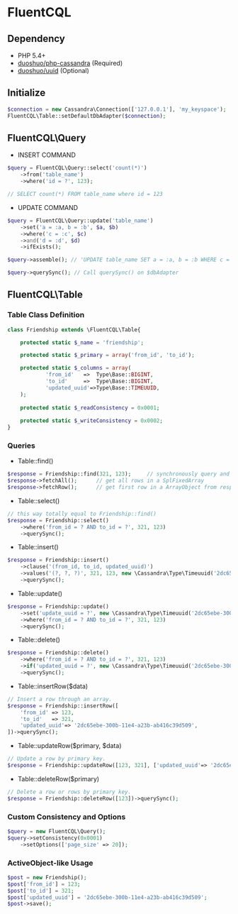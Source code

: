 FluentCQL
=========

## Dependency

- PHP 5.4+
- [duoshuo/php-cassandra](https://github.com/duoshuo/php-cassandra) (Required)
- [duoshuo/uuid](https://github.com/duoshuo/uuid) (Optional)

## Initialize

```php
$connection = new Cassandra\Connection(['127.0.0.1'], 'my_keyspace');
FluentCQL\Table::setDefaultDbAdapter($connection);
```

## FluentCQL\Query

- INSERT COMMAND
```php
$query = FluentCQL\Query::select('count(*)')
	->from('table_name')
    ->where('id = ?', 123);

// SELECT count(*) FROM table_name where id = 123

```

- UPDATE COMMAND
```php
$query = FluentCQL\Query::update('table_name')
    ->set('a = :a, b = :b', $a, $b)
    ->where('c = :c', $c)
    ->and('d = :d', $d)
    ->ifExists();

$query->assemble(); // 'UPDATE table_name SET a = :a, b = :b WHERE c = :c AND d = :d'

$query->querySync(); // Call querySync() on $dbAdapter
```


## FluentCQL\Table

### Table Class Definition
```php
class Friendship extends \FluentCQL\Table{

	protected static $_name = 'friendship';

	protected static $_primary = array('from_id', 'to_id');

	protected static $_columns = array(
			'from_id'	=>	Type\Base::BIGINT,
			'to_id'		=>	Type\Base::BIGINT,
			'updated_uuid'=>Type\Base::TIMEUUID,
	);
	
	protected static $_readConsistency = 0x0001;
	
	protected static $_writeConsistency = 0x0002;
}
```

### Queries
* Table::find() 
```php
$response = Friendship::find(321, 123);		// synchronously query and get binary response 
$response->fetchAll();		// get all rows in a SplFixedArray
$response->fetchRow();		// get first row in a ArrayObject from response
```

* Table::select()
```php
// this way totally equal to Friendship::find()
$response = Friendship::select()
	->where('from_id = ? AND to_id = ?', 321, 123)
	->querySync();
```

* Table::insert()
```php
$response = Friendship::insert()
    ->clause('(from_id, to_id, updated_uuid)')
    ->values('(?, ?, ?)', 321, 123, new \Cassandra\Type\Timeuuid('2dc65ebe-300b-11e4-a23b-ab416c39d509'))
    ->querySync();
```

* Table::update()
```php
$response = Friendship::update()
	->set('update_uuid = ?', new \Cassandra\Type\Timeuuid('2dc65ebe-300b-11e4-a23b-ab416c39d509'))
    ->where('from_id = ? AND to_id = ?', 321, 123)
    ->querySync();
```

* Table::delete()
```php
$response = Friendship::delete()
    ->where('from_id = ? AND to_id = ?', 321, 123)
    ->if('updated_uuid = ?', new \Cassandra\Type\Timeuuid('2dc65ebe-300b-11e4-a23b-ab416c39d509'))
    ->querySync();
```

* Table::insertRow($data)
```php
// Insert a row through an array.
$response = Friendship::insertRow([
    'from_id' => 123,
    'to_id'   => 321,
    'updated_uuid'=> '2dc65ebe-300b-11e4-a23b-ab416c39d509',
])->querySync();
```

* Table::updateRow($primary, $data)
```php
// Update a row by primary key.
$response = Friendship::updateRow([123, 321], ['updated_uuid'=> '2dc65ebe-300b-11e4-a23b-ab416c39d509'])->querySync();
```

* Table::deleteRow($primary)
```php
// Delete a row or rows by primary key.
$response = Friendship::deleteRow([123])->querySync();
```

### Custom Consistency and Options
```php
$query = new FluentCQL\Query();
$query->setConsistency(0x0001)
	->setOptions(['page_size' => 20]);
```

### ActiveObject-like Usage
```php
$post = new Friendship(); 
$post['from_id'] = 123;
$post['to_id'] = 321;
$post['updated_uuid'] = '2dc65ebe-300b-11e4-a23b-ab416c39d509';
$post->save();
```
